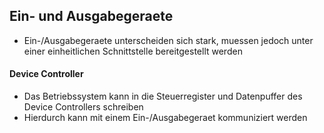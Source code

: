 ## Ein- und Ausgabegeraete
- Ein-/Ausgabegeraete unterscheiden sich stark, muessen jedoch unter einer einheitlichen Schnittstelle bereitgestellt werden
#### Device Controller
- Das Betriebssystem kann in die Steuerregister und Datenpuffer des Device Controllers schreiben
- Hierdurch kann mit einem Ein-/Ausgabegeraet kommuniziert werden